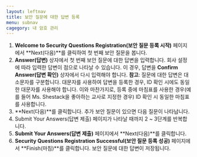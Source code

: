```yaml
---
layout: leftnav
title: 보안 질문에 대한 답변 등록
menu: subnav
cagegory: 내 암호 관리
---
```


1. **Welcome to Security Questions Registration(보안 질문 등록 시작)** 페이지에서 **Next(다음)**를 클릭하여 첫 번째 보안 질문을 봅니다.
1. **Answer(답변)** 상자에서 첫 번째 보안 질문에 대한 답변을 입력합니다. 회사 설정에 따라 입력한 답변이 점으로 나타날 수 있습니다. 이 경우, 답변을 **Confirm Answer(답변 확인)** 상자에서 다시 입력해야 합니다.
**참고**: 질문에 대한 답변은 대소문자를 구분합니다. 대문자를 사용하여 답변을 등록한 경우, ID 확인 시에도 동일한 대문자를 사용해야 합니다. 이와 마찬가지로, 등록 중에 마침표를 사용한 경우(예를 들어 Ms. Shestack을 좋아하는 교사로 지정한 경우) ID 확인 시 동일한 마침표를 사용합니다.
1. **Next(다음)**를 클릭합니다. 추가 보안 질문이 있으면 다음 질문이 나타납니다.
1. Submit Your Answers(답변 제출) 페이지가 나타날 때까지 2 ~ 3단계를 반복합니다.
1. **Submit Your Answers(답변 제출)** 페이지에서 **Next(다음)**를 클릭합니다.
1. **Security Questions Registration Successful(보안 질문 등록 성공)** 페이지에서 **Finish(마침)**를 클릭합니다. 보안 질문에 대한 답변이 저장됩니다.

